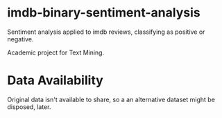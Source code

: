# imdb-binary-sentiment-analysis
Sentiment analysis applied to imdb reviews, classifying as positive or negative. 

Academic project for Text Mining.

# Data Availability 
Original data isn't available to share, so a an alternative dataset might be disposed, later.
